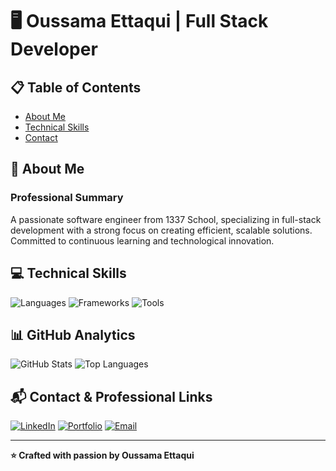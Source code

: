 # 🖥️ Oussama Ettaqui | Full Stack Developer

## 📋 Table of Contents
- [About Me](#-about-me)
- [Technical Skills](#-technical-skills)
- [Contact](#-contact)

## 🚀 About Me

### Professional Summary
A passionate software engineer from 1337 School, specializing in full-stack development with a strong focus on creating efficient, scalable solutions. Committed to continuous learning and technological innovation.

## 💻 Technical Skills

![Languages](https://skillicons.dev/icons?i=c,cpp,python,php,js,html,css&theme=dark)
![Frameworks](https://skillicons.dev/icons?i=react,nextjs,django,laravel,express,bootstrap,tailwind&theme=dark)
![Tools](https://skillicons.dev/icons?i=mongodb,mysql,git,docker,linux&theme=dark)

<!--## 🏗️ Projects Structure

### 📦 Repository Organization
```
📂 Projects/
│
├── 🌐 Web Development/
│   ├── Frontend Projects
│   └── Full Stack Applications
│
├── 🖥️ Systems Programming/
│   ├── C/C++ Projects
│   └── Low-level Applications
│
└── 🚀 DevOps/
    └── Infrastructure & Deployment Scripts
```-->

## 📊 GitHub Analytics

![GitHub Stats](https://github-readme-stats.vercel.app/api?username=oussamaettaqui&show_icons=true&theme=dark)
![Top Languages](https://github-readme-stats.vercel.app/api/top-langs/?username=oussamaettaqui&layout=compact&theme=dark)

<!--🌱 Learning & Growth
🚀 DevOps Journey
As an aspiring DevOps enthusiast, I'm committed to bridging the gap between development and operations. My journey is focused on:

Understanding infrastructure as code
Mastering containerization and orchestration
Implementing continuous integration and deployment (CI/CD) pipelines
Exploring cloud-native technologies and best practices

🔧 Full Stack Development Roadmap
MERN Stack Mastery

 Advanced MongoDB data modeling
 Performance optimization in Express.js
 Advanced React design patterns
 State management with Redux
 Building scalable Node.js microservices

Django Ecosystem

 Advanced Django REST Framework
 Building production-ready web applications
 Performance tuning and optimization
 Implementing robust authentication systems
 Microservices architecture with Django

🌐 DevOps & Infrastructure Goals

 Docker containerization
 Kubernetes cluster management
 CI/CD pipeline implementation
 Cloud platform expertise (AWS/GCP)
 Infrastructure as Code (IaC) with Terraform

### 🏆 Certifications
- In Progress: Docker & Kubernetes Certification
- Exploring: AWS Cloud Practitioner -->

## 📬 Contact & Professional Links

<!--[![Portfolio](https://img.shields.io/badge/Portfolio-black?style=for-the-badge&logo=react)](https://yourportfolio.com)!-->
[![LinkedIn](https://img.shields.io/badge/LinkedIn-blue?style=for-the-badge&logo=linkedin)](https://www.linkedin.com/in/oussamaettaqui)
[![Portfolio](https://img.shields.io/badge/Portfolio-Coming%20Soon-lightgrey?style=for-the-badge)](https://github.com/oussamaettaqui)
[![Email](https://img.shields.io/badge/Email-red?style=for-the-badge&logo=gmail)](mailto:ossamaettaqui@gmail.com)


---

**⭐ Crafted with passion by Oussama Ettaqui**
